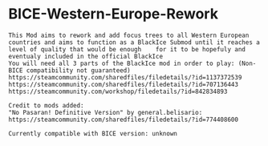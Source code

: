 # BICE-Western-Europe-Rework
	This Mod aims to rework and add focus trees to all Western European countries and aims to function as a BlackIce Submod until it reaches a level of quality that would be enough   	for it to be hopefuly and eventualy included in the official BlackIce
	You will need all 3 parts of the BlackIce mod in order to play: (Non-BICE compatibility not guaranteed)
	https://steamcommunity.com/sharedfiles/filedetails/?id=1137372539
	https://steamcommunity.com/sharedfiles/filedetails/?id=707136443
	https://steamcommunity.com/workshop/filedetails/?id=842834893
	
	Credit to mods added:
	"No Pasaran! Definitive Version" by general.belisario:
	https://steamcommunity.com/sharedfiles/filedetails/?id=774408600
	
	Currently compatible with BICE version: unknown
